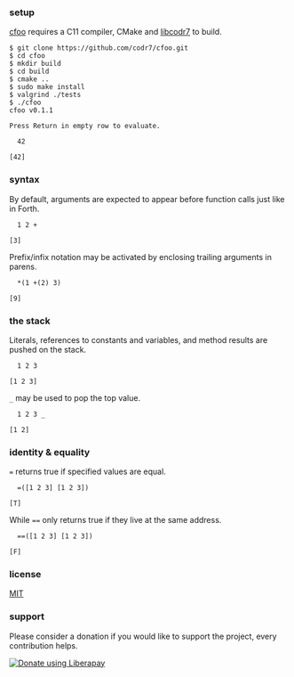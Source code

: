 ### setup
[cfoo](https://github.com/codr7/cfoo) requires a C11 compiler, CMake and [libcodr7](https://github.com/codr7/libcodr7) to build.

```
$ git clone https://github.com/codr7/cfoo.git
$ cd cfoo
$ mkdir build
$ cd build
$ cmake ..
$ sudo make install
$ valgrind ./tests
$ ./cfoo
cfoo v0.1.1

Press Return in empty row to evaluate.

  42

[42]
```

### syntax
By default, arguments are expected to appear before function calls just like in Forth.

```
  1 2 +

[3]
```

Prefix/infix notation may be activated by enclosing trailing arguments in parens.

```
  *(1 +(2) 3)

[9]
```

### the stack
Literals, references to constants and variables, and method results are pushed on the stack.

```
  1 2 3

[1 2 3]
```

`_` may be used to pop the top value.

```
  1 2 3 _

[1 2]
```

### identity & equality
`=` returns true if specified values are equal.

```
  =([1 2 3] [1 2 3])

[T]
```

While `==` only returns true if they live at the same address. 

```
  ==([1 2 3] [1 2 3])

[F]
```

### license
[MIT](https://github.com/codr7/cfoo/blob/master/LICENSE.txt)

### support
Please consider a donation if you would like to support the project, every contribution helps.

<a href="https://liberapay.com/codr7/donate"><img alt="Donate using Liberapay" src="https://liberapay.com/assets/widgets/donate.svg"></a>
